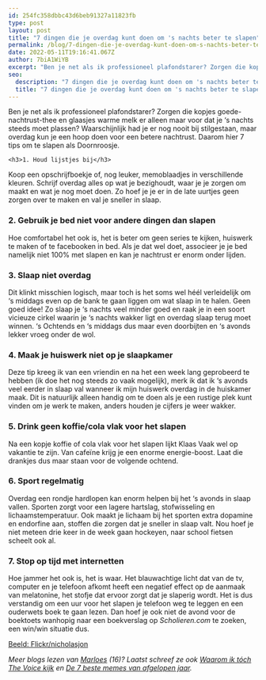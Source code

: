 ```yaml
---
id: 254fc358dbbc43d6beb91327a11823fb
type: post
layout: post
title: "7 dingen die je overdag kunt doen om 's nachts beter te slapen"
permalink: /blog/7-dingen-die-je-overdag-kunt-doen-om-s-nachts-beter-te-slapen/
date: 2022-05-11T19:16:41.067Z
author: 7biA1WiYB
excerpt: "Ben je net als ik professioneel plafondstarer? Zorgen die kopjes goede-nachtrust-thee en glaasjes warme melk er alleen maar voor dat je ‘s nachts steeds moet plassen? Waarschijnlijk had je er nog nooit bij stilgestaan, maar overdag kun je een hoop doen voor een betere nachtrust. Daarom hier 7 tips om te slapen als Doornroosje.  "
seo:
  description: "7 dingen die je overdag kunt doen om 's nachts beter te slapen"
  title: "7 dingen die je overdag kunt doen om 's nachts beter te slapen"
---
```

Ben je net als ik professioneel plafondstarer? Zorgen die kopjes goede-nachtrust-thee en glaasjes warme melk er alleen maar voor dat je ‘s nachts steeds moet plassen? Waarschijnlijk had je er nog nooit bij stilgestaan, maar overdag kun je een hoop doen voor een betere nachtrust. Daarom hier 7 tips om te slapen als Doornroosje.  

    <h3>1. Houd lijstjes bij</h3>
<p>Koop een opschrijfboekje of, nog leuker, memoblaadjes in verschillende kleuren. Schrijf overdag alles op wat je bezighoudt, waar je je zorgen om maakt en wat je nog moet doen. Zo hoef je je er in de late uurtjes geen zorgen over te maken en val je sneller in slaap.</p>
<h3>2. Gebruik je bed niet voor andere dingen dan slapen</h3>
<p>Hoe comfortabel het ook is, het is beter om geen series te kijken, huiswerk te maken of te facebooken in bed. Als je dat wel doet, associeer je je bed namelijk niet 100% met slapen en kan je nachtrust er enorm onder lijden.</p>
<h3>3. Slaap niet overdag</h3>
<p>Dit klinkt misschien logisch, maar toch is het soms wel héél verleidelijk om ‘s middags even op de bank te gaan liggen om wat slaap in te halen. Geen goed idee! Zo slaap je ‘s nachts veel minder goed en raak je in een soort vicieuze cirkel waarin je ‘s nachts wakker ligt en overdag slaap terug moet winnen. ‘s Ochtends en ‘s middags dus maar even doorbijten en ‘s avonds lekker vroeg onder de wol.</p>
<h3>4. Maak je huiswerk niet op je slaapkamer</h3>
<p>Deze tip kreeg ik van een vriendin en na het een week lang geprobeerd te hebben (ik doe het nog steeds zo vaak mogelijk), merk ik dat ik ‘s avonds veel eerder in slaap val wanneer ik mijn huiswerk overdag in de huiskamer maak. Dit is natuurlijk alleen handig om te doen als je een rustige plek kunt vinden om je werk te maken, anders houden je cijfers je weer wakker.</p>
<h3>5. Drink geen koffie/cola vlak voor het slapen</h3>
<p>Na een kopje koffie of cola vlak voor het slapen lijkt Klaas Vaak wel op vakantie te zijn. Van cafeïne krijg je een enorme energie-boost. Laat die drankjes dus maar staan voor de volgende ochtend.</p>
<h3>6. Sport regelmatig</h3>
<p>Overdag een rondje hardlopen kan enorm helpen bij het ‘s avonds in slaap vallen. Sporten zorgt voor een lagere hartslag, stofwisseling en lichaamstemperatuur. Ook maakt je lichaam bij het sporten extra dopamine en endorfine aan, stoffen die zorgen dat je sneller in slaap valt. Nou hoef je niet meteen drie keer in de week gaan hockeyen, naar school fietsen scheelt ook al.</p>
<h3>7. Stop op tijd met internetten</h3>
<p>Hoe jammer het ook is, het is waar. Het blauwachtige licht dat van de tv, computer en je telefoon afkomt heeft een negatief effect op de aanmaak van melatonine, het stofje dat ervoor zorgt dat je slaperig wordt. Het is dus verstandig om een uur voor het slapen je telefoon weg te leggen en een ouderwets boek te gaan lezen. Dan hoef je ook niet de avond voor de boektoets wanhopig naar een boekverslag op<em> Scholieren.com</em> te zoeken, een win/win situatie dus.</p>
<p><a href="https://www.flickr.com/photos/nicholasjon/">Beeld: Flickr/nicholasjon</a></p>
<p><em>Meer blogs lezen van <a href="https://original.sevendays.nl/users/marloes-ijlst">Marloes</a> (16)? Laatst schreef ze ook <a href="https://original.sevendays.nl/blog/waarom-ik-t%C3%B3ch-voice-kijk">Waarom ik tóch The Voice kijk</a> en <a href="https://original.sevendays.nl/blog/de-7-beste-memes-van-afgelopen-jaar">De 7 beste memes van afgelopen jaar</a>.</em></p>  
